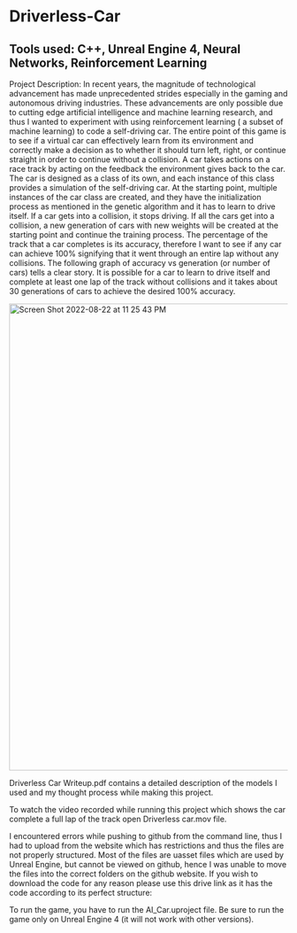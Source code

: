 # Driverless-Car

## Tools used: C++, Unreal Engine 4, Neural Networks, Reinforcement Learning

Project Description: In recent years, the magnitude of technological advancement has made unprecedented strides especially in the gaming and autonomous driving industries. These advancements are only possible due to cutting edge artificial intelligence and machine learning research, and thus I wanted to experiment with using reinforcement learning ( a subset of machine learning) to code a self-driving car. The entire point of this game is to see if a virtual car can effectively learn from its environment and correctly make a decision as to whether it should turn left, right, or continue straight in order to continue without a collision. A car takes actions on a race track by acting on the feedback the environment gives back to the car. The car is designed as a class of its own, and each instance of this class provides a simulation of the self-driving car. At the starting point, multiple instances of the car class are created, and they have the initialization process as mentioned in the genetic algorithm and it has to learn to drive itself. If a car gets into a collision, it stops driving. If all the cars get into a collision, a new generation of cars with new weights will be created at the starting point and continue the training process. The percentage of the track that a car completes is its accuracy, therefore I want to see if any car can achieve 100% signifying that it went through an entire lap without any collisions. The following graph of accuracy vs generation (or number of cars) tells a clear story. It is possible for a car to learn to drive itself and complete at least one lap of the track without collisions and it takes about 30 generations of cars to achieve the desired 100% accuracy.


<img width="843" alt="Screen Shot 2022-08-22 at 11 25 43 PM" src="https://user-images.githubusercontent.com/51481040/186062915-555e0b14-7824-4b6e-8b02-4ccb3bc4a57e.png">


Driverless Car Writeup.pdf contains a detailed description of the models I used and my thought process while making this project. 

To watch the video recorded while running this project which shows the car complete a full lap of the track open Driverless car.mov file.

I encountered errors while pushing to github from the command line, thus I had to upload from the website which has restrictions and thus the files are not properly structured. 
Most of the files are uasset files which are used by Unreal Engine, but cannot be viewed on github, hence I was unable to move the files into the correct folders on the github website.
If you wish to download the code for any reason please use this drive link as it has the code according to its perfect structure: 

To run the game, you have to run the AI_Car.uproject file. Be sure to run the game only on Unreal Engine 4 (it will not work with other versions).
